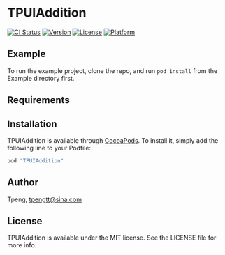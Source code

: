 # TPUIAddition

[![CI Status](http://img.shields.io/travis/TPeng/TPUIKitAdditionLibrary.svg?style=flat)](https://travis-ci.org/PT-SZGL/TPUIKitAdditionLibrary)
[![Version](https://img.shields.io/cocoapods/v/TPUIKitAdditionLibrary.svg?style=flat)](http://cocoapods.org/pods/TPUIKitAdditionLibrary)
[![License](https://img.shields.io/cocoapods/l/TPUIKitAdditionLibrary.svg?style=flat)](http://cocoapods.org/pods/TPUIKitAdditionLibrary)
[![Platform](https://img.shields.io/cocoapods/p/TPUIKitAdditionLibrary.svg?style=flat)](http://cocoapods.org/pods/TPUIKitAdditionLibrary)

## Example

To run the example project, clone the repo, and run `pod install` from the Example directory first.

## Requirements

## Installation

TPUIAddition is available through [CocoaPods](http://cocoapods.org). To install
it, simply add the following line to your Podfile:

```ruby
pod "TPUIAddition"
```

## Author

Tpeng, tpengtt@sina.com

## License

TPUIAddition is available under the MIT license. See the LICENSE file for more info.
